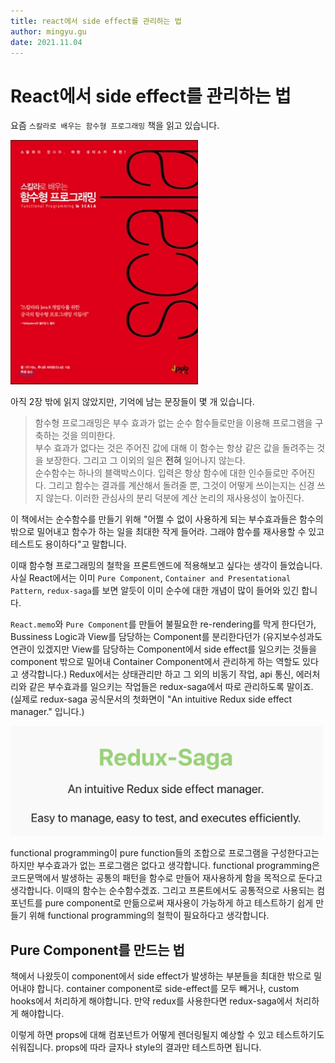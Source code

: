```yaml
---
title: react에서 side effect를 관리하는 법
author: mingyu.gu
date: 2021.11.04
---
```


# React에서 side effect를 관리하는 법

요즘 `스칼라로 배우는 함수형 프로그래밍` 책을 읽고 있습니다.

<img src="./image/functional-book.jpeg" width="300"/>

아직 2장 밖에 읽지 않았지만, 기억에 남는 문장들이 몇 개 있습니다.

> 함수형 프로그래밍은 부수 효과가 없는 순수 함수들로만을 이용해 프로그램을 구축하는 것을 의미한다.  
> 부수 효과가 없다는 것은 주어진 값에 대해 이 함수는 항상 같은 값을 돌려주는 것을 보장한다. 그리고 그 이외의 일은 **전혀** 일어나지 않는다.  
> 순수함수는 하나의 블랙박스이다. 입력은 항상 함수에 대한 인수들로만 주어진다. 그리고 함수는 결과를 계산해서 돌려줄 뿐, 그것이 어떻게 쓰이는지는 신경 쓰지 않는다. 이러한 관심사의 분리 덕분에 계산 논리의 재사용성이 높아진다.

이 책에서는 순수함수를 만들기 위해 "어쩔 수 없이 사용하게 되는 부수효과들은 함수의 밖으로 밀어내고 함수가 하는 일을 최대한 작게 들어라. 그래야 함수를 재사용할 수 있고 테스트도 용이하다"고 말합니다.

이때 함수형 프로그래밍의 철학을 프론트엔드에 적용해보고 싶다는 생각이 들었습니다. 사실 React에서는 이미 `Pure Component`, `Container and Presentational Pattern`, `redux-saga`를 보면 알듯이 이미 순수에 대한 개념이 많이 들어와 있긴 합니다.

`React.memo`와 `Pure Component`를 만들어 불필요한 re-rendering를 막게 한다던가, Bussiness Logic과 View를 담당하는 Component를 분리한다던가 (유지보수성과도 연관이 있겠지만 View를 담당하는 Component에서 side effect를 일으키는 것들을 component 밖으로 밀어내 Container Component에서 관리하게 하는 역할도 있다고 생각합니다.) Redux에서는 상태관리만 하고 그 외의 비동기 작업, api 통신, 에러처리와 같은 부수효과를 일으키는 작업들은 redux-saga에서 따로 관리하도록 말이죠. (실제로 redux-saga 공식문서의 첫화면이 "An intuitive Redux side effect manager." 입니다.)

<img src="./image/redux-saga.png" width="500"/>

functional programming이 pure function들의 조합으로 프로그램을 구성한다고는 하지만 부수효과가 없는 프로그램은 없다고 생각합니다. functional programming은 코드문맥에서 발생하는 공통의 패턴을 함수로 만들어 재사용하게 함을 목적으로 둔다고 생각합니다. 이때의 함수는 순수함수겠죠.
그리고 프론트에서도 공통적으로 사용되는 컴포넌트를 pure component로 만듦으로써 재사용이 가능하게 하고 테스트하기 쉽게 만들기 위해 functional programming의 철학이 필요하다고 생각합니다.

## Pure Component를 만드는 법

책에서 나왔듯이 component에서 side effect가 발생하는 부분들을 최대한 밖으로 밀어내야 합니다. container component로 side-effect를 모두 빼거나, custom hooks에서 처리하게 해야합니다. 만약 redux를 사용한다면 redux-saga에서 처리하게 해야합니다.

이렇게 하면 props에 대해 컴포넌트가 어떻게 렌더링될지 예상할 수 있고 테스트하기도 쉬워집니다. props에 따라 글자나 style의 결과만 테스트하면 됩니다.
